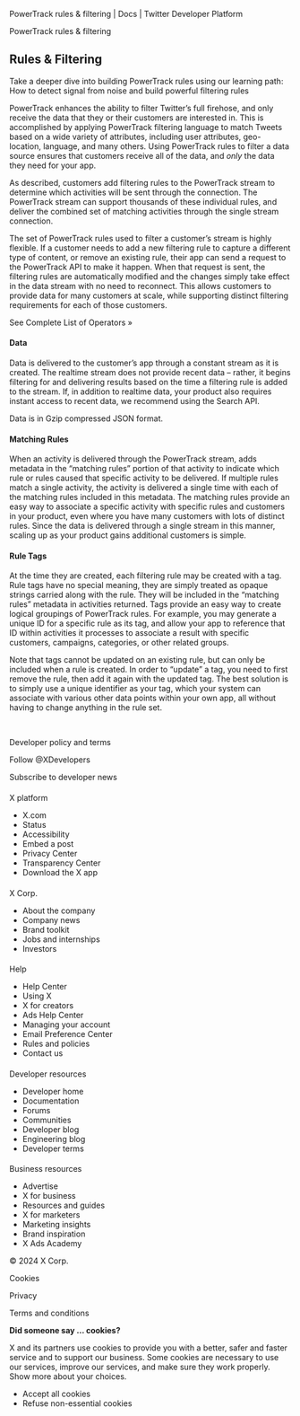 



PowerTrack rules & filtering | Docs | Twitter Developer Platform 





































































































PowerTrack rules & filtering



Rules & Filtering
-----------------


Take a deeper dive into building PowerTrack rules using our learning path: How to detect signal from noise and build powerful filtering rules


PowerTrack enhances the ability to filter Twitter’s full firehose, and only receive the data that they or their customers are interested in. This is accomplished by applying PowerTrack filtering language to match Tweets based on a wide variety of attributes, including user attributes, geo-location, language, and many others. Using PowerTrack rules to filter a data source ensures that customers receive all of the data, and *only* the data they need for your app.


As described, customers add filtering rules to the PowerTrack stream to determine which activities will be sent through the connection. The PowerTrack stream can support thousands of these individual rules, and deliver the combined set of matching activities through the single stream connection.


The set of PowerTrack rules used to filter a customer’s stream is highly flexible. If a customer needs to add a new filtering rule to capture a different type of content, or remove an existing rule, their app can send a request to the PowerTrack API to make it happen. When that request is sent, the filtering rules are automatically modified and the changes simply take effect in the data stream with no need to reconnect. This allows customers to provide data for many customers at scale, while supporting distinct filtering requirements for each of those customers.


See Complete List of Operators »


#### Data


Data is delivered to the customer’s app through a constant stream as it is created. The realtime stream does not provide recent data – rather, it begins filtering for and delivering results based on the time a filtering rule is added to the stream. If, in addition to realtime data, your product also requires instant access to recent data, we recommend using the Search API.


Data is in Gzip compressed JSON format.


#### Matching Rules


When an activity is delivered through the PowerTrack stream, adds metadata in the “matching rules” portion of that activity to indicate which rule or rules caused that specific activity to be delivered. If multiple rules match a single activity, the activity is delivered a single time with each of the matching rules included in this metadata. The matching rules provide an easy way to associate a specific activity with specific rules and customers in your product, even where you have many customers with lots of distinct rules. Since the data is delivered through a single stream in this manner, scaling up as your product gains additional customers is simple.


#### Rule Tags


At the time they are created, each filtering rule may be created with a tag. Rule tags have no special meaning, they are simply treated as opaque strings carried along with the rule. They will be included in the “matching rules” metadata in activities returned. Tags provide an easy way to create logical groupings of PowerTrack rules. For example, you may generate a unique ID for a specific rule as its tag, and allow your app to reference that ID within activities it processes to associate a result with specific customers, campaigns, categories, or other related groups.


Note that tags cannot be updated on an existing rule, but can only be included when a rule is created. In order to “update” a tag, you need to first remove the rule, then add it again with the updated tag. The best solution is to simply use a unique identifier as your tag, which your system can associate with various other data points within your own app, all without having to change anything in the rule set.


 



















Developer policy and terms


Follow @XDevelopers


Subscribe to developer news












#### 
 X platform


* X.com
* Status
* Accessibility
* Embed a post
* Privacy Center
* Transparency Center
* Download the X app




#### 
 X Corp.


* About the company
* Company news
* Brand toolkit
* Jobs and internships
* Investors




#### 
 Help


* Help Center
* Using X
* X for creators
* Ads Help Center
* Managing your account
* Email Preference Center
* Rules and policies
* Contact us




#### 
 Developer resources


* Developer home
* Documentation
* Forums
* Communities
* Developer blog
* Engineering blog
* Developer terms




#### 
 Business resources


* Advertise
* X for business
* Resources and guides
* X for marketers
* Marketing insights
* Brand inspiration
* X Ads Academy









 © 2024 X Corp.
 


Cookies


Privacy


Terms and conditions






















**Did someone say … cookies?**  
  


 X and its partners use cookies to provide you with a better, safer and
 faster service and to support our business. Some cookies are necessary to use
 our services, improve our services, and make sure they work properly.
 Show more about your choices.


 




* Accept all cookies
* Refuse non-essential cookies















